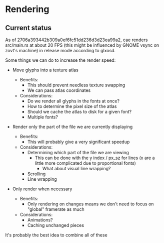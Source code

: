 # Rendering
## Current status
As of 2706a393442b309a0ef6fc51dd236d3d23ea99a2, cae renders src/main.rs at about 20 FPS (this might be influenced by GNOME vsync on zovt's machine) in release mode according to glxosd.

Some things we can do to increase the render speed:
- Move glyphs into a texture atlas
	- Benefits:
		- This should prevent needless texture swapping
		- We can pass atlas coordinates
	- Considerations:
		- Do we render all glyphs in the fonts at once?
		- How to determine the pixel size of the atlas
		- Should we cache the atlas to disk for a given font?
		- Multiple fonts?

- Render only the part of the file we are currently displaying
	- Benefits:
		- This will probably give a very significant speedup
	- Considerations:
		- Determining which part of the file we are viewing
			- This can be done with the y index / px_sz for lines (x are a little more complicated due to proportional fonts)
				- What about visual line wrapping?
		- Scrolling
		- Line wrapping

- Only render when necessary
	- Benefits:
		- Only rendering on changes means we don't need to focus on "global" framerate as much
	- Considerations:
		- Animations?
		- Caching unchanged pieces

It's probably the best idea to combine all of these
